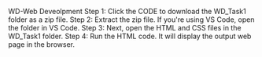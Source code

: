 
WD-Web Deveolpment
Step 1: Click the CODE to download the WD_Task1 folder as a zip file.
Step 2: Extract the zip file. If you're using VS Code, open the folder in VS Code.
Step 3: Next, open the HTML and CSS files in the WD_Task1 folder.
Step 4: Run the HTML code. It will display the output web page in the browser.
